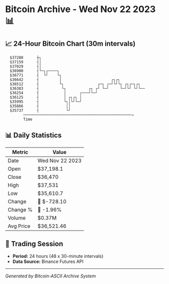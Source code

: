 # Bitcoin Archive - Wed Nov 22 2023 📊

## 📈 24-Hour Bitcoin Chart (30m intervals)

```
  $37288      ┼┐                                               
  $37159      ┤│                                               
  $37029      ┤│                                               
  $36900      ┤└─┐┌────┐                                       
  $36771      ┤  └┘    └┐                                      
  $36642      ┤         │                      ┌┐┌┐            
  $36512      ┤         └┐               ┌─┐ ┌─┘└┘└┐ ┌┐┌─┐┌┐   
  $36383      ┤          └┐          ┌┐ ┌┘ └─┘     └─┘└┘ └┘└── 
  $36254      ┤           │      ┌───┘└─┘                      
  $36125      ┤           │ ┌┐┌┐ │                             
  $35995      ┤           └┐│└┘└─┘                             
  $35866      ┤            ││                                  
  $35737      ┤            └┘                                  
        ────────────────────────────────────────────────→
        Time
```

## 📊 Daily Statistics

| Metric | Value |
|--------|-------|
| Date | Wed Nov 22 2023 |
| Open | $37,198.1 |
| Close | $36,470 |
| High | $37,531 |
| Low | $35,610.7 |
| Change | 🔴 $-728.10 |
| Change % | 🔴 -1.96% |
| Volume | $0.37M |
| Avg Price | $36,521.46 |

## 📅 Trading Session

- **Period:** 24 hours (48 x 30-minute intervals)
- **Data Source:** Binance Futures API

---
*Generated by Bitcoin-ASCII Archive System*
